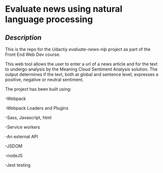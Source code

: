 # Evaluate news using natural language processing

## *Description*

This is the repo for the Udactiy *evaluate-news-nlp* project as part of the Front End Web Dev course. 

This web tool allows the user to enter a url of a news article and for the text to undergo analysis by the Meaning Cloud Sentiment Analysis solution. The output determines if the text, both at global and sentence level, expresses a positive, negative or neutral sentiment.

The project has been built using:

-Webpack

-Webpack Loaders and Plugins

-Sass, Javascript, html

-Service workers

-An external API

-JSDOM

-nodeJS

-Jest testing


